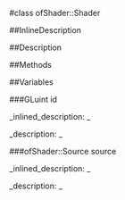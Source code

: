 #class ofShader::Shader


<!--
_visible: True_
_advanced: True_
_istemplated: False_
_extends: _
-->

##InlineDescription






##Description





##Methods



##Variables



###GLuint id

<!--
_name: id_
_type: GLuint_
_access: public_
_version_started: 0.10.0_
_version_deprecated: _
_summary: _
_visible: True_
_constant: False_
_advanced: False_
-->

_inlined_description: _







_description: _







<!----------------------------------------------------------------------------->

###ofShader::Source source

<!--
_name: source_
_type: ofShader::Source_
_access: public_
_version_started: 0.10.0_
_version_deprecated: _
_summary: _
_visible: True_
_constant: False_
_advanced: False_
-->

_inlined_description: _







_description: _







<!----------------------------------------------------------------------------->

